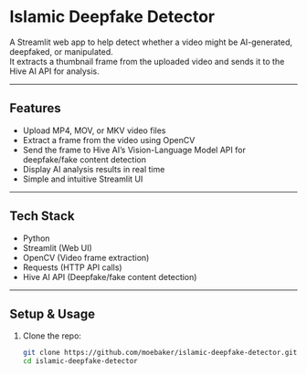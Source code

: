 # Islamic Deepfake Detector

A Streamlit web app to help detect whether a video might be AI-generated, deepfaked, or manipulated.  
It extracts a thumbnail frame from the uploaded video and sends it to the Hive AI API for analysis.

---

## Features

- Upload MP4, MOV, or MKV video files
- Extract a frame from the video using OpenCV
- Send the frame to Hive AI’s Vision-Language Model API for deepfake/fake content detection
- Display AI analysis results in real time
- Simple and intuitive Streamlit UI

---

## Tech Stack

- Python  
- Streamlit (Web UI)  
- OpenCV (Video frame extraction)  
- Requests (HTTP API calls)  
- Hive AI API (Deepfake/fake content detection)

---

## Setup & Usage

1. Clone the repo:
   ```bash
   git clone https://github.com/moebaker/islamic-deepfake-detector.git
   cd islamic-deepfake-detector
